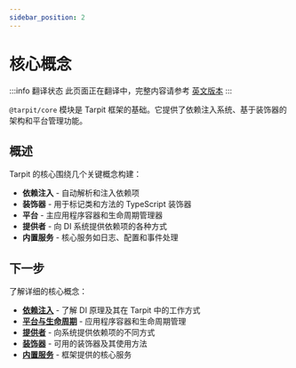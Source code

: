 ```yaml
---
sidebar_position: 2
---
```


# 核心概念

:::info 翻译状态
此页面正在翻译中，完整内容请参考 [英文版本](/docs/core/)
:::

`@tarpit/core` 模块是 Tarpit 框架的基础。它提供了依赖注入系统、基于装饰器的架构和平台管理功能。

## 概述

Tarpit 的核心围绕几个关键概念构建：

- **依赖注入** - 自动解析和注入依赖项
- **装饰器** - 用于标记类和方法的 TypeScript 装饰器
- **平台** - 主应用程序容器和生命周期管理器
- **提供者** - 向 DI 系统提供依赖项的各种方式
- **内置服务** - 核心服务如日志、配置和事件处理

## 下一步

了解详细的核心概念：

- [**依赖注入**](./dependency-injection) - 了解 DI 原理及其在 Tarpit 中的工作方式
- [**平台与生命周期**](./platform-lifecycle) - 应用程序容器和生命周期管理
- [**提供者**](./providers) - 向系统提供依赖项的不同方式
- [**装饰器**](./decorators) - 可用的装饰器及其使用方法
- [**内置服务**](./built-in-services) - 框架提供的核心服务 